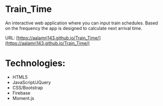 # Train_Time

An interactive web application where you can input train schedules. Based on the frequency the app is designed to calculate next arrival time.

URL: [https://aalamri143.github.io/Train_Time/](https://aalamri143.github.io/Train_Time/)

# Technologies:
* HTML5
* JavaScript/JQuery
* CSS/Bootstrap
* Firebase
* Moment.js
